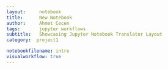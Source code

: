 ```yaml
---
layout:     notebook
title:      New Notebook
author:     Ahmet Cecen
tags: 		jupyter workflows
subtitle:   Showcasing Jupyter Notebook Translator Layout
category:  project1

notebookfilename: intro
visualworkflow: true
---
```

